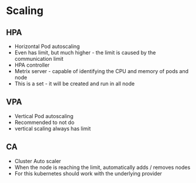 # Scaling
## HPA
- Horizontal Pod autoscaling
- Even has limit, but much higher - the limit is caused by the communication limit  
- HPA controller 
- Metrix server - capable of identifying the CPU and memory of pods and node
- This is a  set - it will be created and run in all node

## VPA
- Vertical Pod autoscaling
- Recommended to not do
- vertical scaling always has limit

## CA
- Cluster Auto scaler
- When the node is reaching the limit, automatically adds / removes nodes
- For this kubernetes should work with the underlying provider
